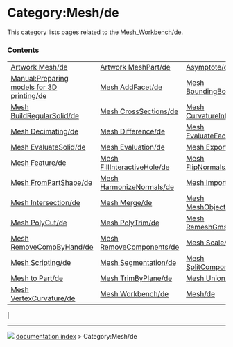 # Category:Mesh/de
This category lists pages related to the [Mesh_Workbench/de](Mesh_Workbench/de.md).

### Contents

|     |     |     |
| --- | --- | --- |
| [Artwork Mesh/de](Artwork_Mesh/de.md) | [Artwork MeshPart/de](Artwork_MeshPart/de.md) | [Asymptote/de](Asymptote/de.md) |
| [Manual:Preparing models for 3D printing/de](Manual_Preparing_models_for_3D_printing/de.md) | [Mesh AddFacet/de](Mesh_AddFacet/de.md) | [Mesh BoundingBox/de](Mesh_BoundingBox/de.md) |
| [Mesh BuildRegularSolid/de](Mesh_BuildRegularSolid/de.md) | [Mesh CrossSections/de](Mesh_CrossSections/de.md) | [Mesh CurvatureInfo/de](Mesh_CurvatureInfo/de.md) |
| [Mesh Decimating/de](Mesh_Decimating/de.md) | [Mesh Difference/de](Mesh_Difference/de.md) | [Mesh EvaluateFacet/de](Mesh_EvaluateFacet/de.md) |
| [Mesh EvaluateSolid/de](Mesh_EvaluateSolid/de.md) | [Mesh Evaluation/de](Mesh_Evaluation/de.md) | [Mesh Export/de](Mesh_Export/de.md) |
| [Mesh Feature/de](Mesh_Feature/de.md) | [Mesh FillInteractiveHole/de](Mesh_FillInteractiveHole/de.md) | [Mesh FlipNormals/de](Mesh_FlipNormals/de.md) |
| [Mesh FromPartShape/de](Mesh_FromPartShape/de.md) | [Mesh HarmonizeNormals/de](Mesh_HarmonizeNormals/de.md) | [Mesh Import/de](Mesh_Import/de.md) |
| [Mesh Intersection/de](Mesh_Intersection/de.md) | [Mesh Merge/de](Mesh_Merge/de.md) | [Mesh MeshObject/de](Mesh_MeshObject/de.md) |
| [Mesh PolyCut/de](Mesh_PolyCut/de.md) | [Mesh PolyTrim/de](Mesh_PolyTrim/de.md) | [Mesh RemeshGmsh/de](Mesh_RemeshGmsh/de.md) |
| [Mesh RemoveCompByHand/de](Mesh_RemoveCompByHand/de.md) | [Mesh RemoveComponents/de](Mesh_RemoveComponents/de.md) | [Mesh Scale/de](Mesh_Scale/de.md) |
| [Mesh Scripting/de](Mesh_Scripting/de.md) | [Mesh Segmentation/de](Mesh_Segmentation/de.md) | [Mesh SplitComponents/de](Mesh_SplitComponents/de.md) |
| [Mesh to Part/de](Mesh_to_Part/de.md) | [Mesh TrimByPlane/de](Mesh_TrimByPlane/de.md) | [Mesh Union/de](Mesh_Union/de.md) |
| [Mesh VertexCurvature/de](Mesh_VertexCurvature/de.md) | [Mesh Workbench/de](Mesh_Workbench/de.md) | [Mesh/de](Mesh/de.md) |
|



---
![](images/Button_right.svg) [documentation index](../README.md) > Category:Mesh/de
